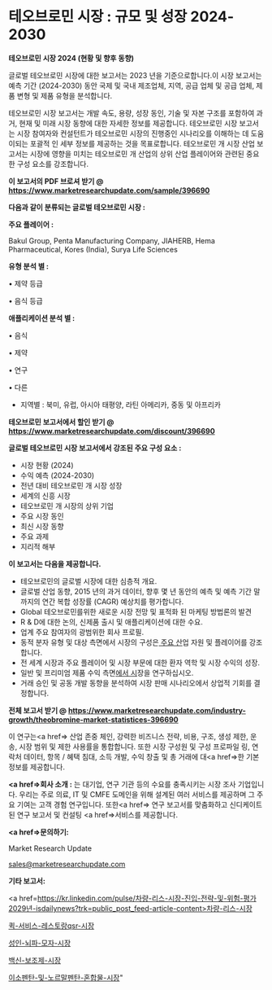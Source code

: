 # 테오브로민 시장 : 규모 및 성장 2024-2030

<strong>테오브로민 시장 2024 (현황 및 향후 동향)</strong>

글로벌 테오브로민 시장에 대한 보고서는 2023 년을 기준으로합니다.이 시장 보고서는 예측 기간 (2024-2030) 동안 국제 및 국내 제조업체, 지역, 공급 업체 및 공급 업체, 제품 변형 및 제품 유형을 분석합니다.

테오브로민 시장 보고서는 개발 속도, 용량, 성장 동인, 기술 및 자본 구조를 포함하여 과거, 현재 및 미래 시장 동향에 대한 자세한 정보를 제공합니다. 테오브로민 시장 보고서는 시장 참여자와 컨설턴트가 테오브로민 시장의 진행중인 시나리오를 이해하는 데 도움이되는 포괄적 인 세부 정보를 제공하는 것을 목표로합니다. 테오브로민 개 시장 산업 보고서는 시장에 영향을 미치는 테오브로민 개 산업의 상위 산업 플레이어와 관련된 중요한 구성 요소를 강조합니다.



<strong>이 보고서의 PDF 브로셔 받기 @ <a href=https://www.marketresearchupdate.com/sample/396690>https://www.marketresearchupdate.com/sample/396690</a></strong>



<strong>다음과 같이 분류되는 글로벌 테오브로민 시장 :</strong>



<strong>주요 플레이어 :</strong>

Bakul Group, Penta Manufacturing Company, JIAHERB, Hema Pharmaceutical, Kores (India), Surya Life Sciences



<strong>유형 분석 별 :</strong>

• 제약 등급

• 음식 등급



<strong>애플리케이션 분석 별 :</strong>

• 음식

• 제약

• 연구

• 다른

<ul>
  <li>지역별 : 북미, 유럽, 아시아 태평양, 라틴 아메리카, 중동 및 아프리카</li>
</ul>


<strong>테오브로민 보고서에서 할인 받기 @ <a href=https://www.marketresearchupdate.com/discount/396690>https://www.marketresearchupdate.com/discount/396690</a></strong>



<strong>글로벌 테오브로민 시장 보고서에서 강조된 주요 구성 요소 :</strong>
<ul>
  <li>시장 현황 (2024)</li>
  <li>수익 예측 (2024-2030)</li>
  <li>전년 대비 테오브로민 개 시장 성장</li>
  <li>세계의 신흥 시장</li>
  <li>테오브로민 개 시장의 상위 기업</li>
  <li>주요 시장 동인</li>
  <li>최신 시장 동향</li>
  <li>주요 과제</li>
  <li>지리적 해부</li>
</ul>


<strong>이 보고서는 다음을 제공합니다.</strong>
<ul>
  <li>테오브로민의 글로벌 시장에 대한 심층적 개요.</li>
  <li>글로벌 산업 동향, 2015 년의 과거 데이터, 향후 몇 년 동안의 예측 및 예측 기간 말까지의 연간 복합 성장률 (CAGR) 예상치를 평가합니다.</li>
  <li>Global 테오브로민를위한 새로운 시장 전망 및 표적화 된 마케팅 방법론의 발견</li>
  <li>R &amp; D에 대한 논의, 신제품 출시 및 애플리케이션에 대한 수요.</li>
  <li>업계 주요 참여자의 광범위한 회사 프로필.</li>
  <li>동적 분자 유형 및 대상 측면에서 시장의 구성은<a href=> 주요 산</a>업 자원 및 플레이어를 강조합니다.</li>
  <li>전 세계 시장과 주요 플레이어 및 시장 부문에 대한 환자 역학 및 시장 수익의 성장.</li>
  <li>일반 및 프리미엄 제품 수익 측면<a href=>에서 시</a>장을 연구하십시오.</li>
  <li>거래 승인 및 공동 개발 동향을 분석하여 시장 판매 시나리오에서 상업적 기회를 결정합니다.</li>
</ul>



<strong>전체 보고서 받기 @ <a href=https://www.marketresearchupdate.com/industry-growth/theobromine-market-statistices-396690>https://www.marketresearchupdate.com/industry-growth/theobromine-market-statistices-396690</a></strong>

이 연구는<a href=> 산업 존중</a> 체인, 강력한 비즈니스 전략, 비용, 구조, 생성 제한, 운송, 시장 범위 및 제한 사용률을 통합합니다. 또한 시장 구성원 및 구성 프로파일 링, 연락처 데이터, 항목 / 혜택 침대, 소득 개발, 수익 창출 및 총 거래에 대<a href=>한 기본 </a>정보를 제공합니다.



<strong><a href=>회사 소</a>개 :</strong>
는 대기업, 연구 기관 등의 수요를 충족시키는 시장 조사 기업입니다. 우리는 주로 의료, IT 및 CMFE 도메인을 위해 설계된 여러 서비스를 제공하며 그 주요 기여는 고객 경험 연구입니다. 또한<a href=> 연구 보</a>고서를 맞춤화하고 신디케이트 된 연구 보고서 및 컨설팅 <a href=>서비스</a>를 제공합니다.



<strong><a href=>문의하기:</a></strong>

Market Research Update

sales@marketresearchupdate.com



<strong>기타 보고서:</strong>

<a href=https://kr.linkedin.com/pulse/차량-리스-시장-진입-전략-및-위험-평가2029년-isdailynews?trk=public_post_feed-article-content>차량-리스-시장</a>

<a href=https://www.linkedin.com/pulse/퀵-서비스-레스토랑qsr-시장-진입-전략-및-위험-평가2029년/>퀵-서비스-레스토랑qsr-시장</a>

<a href=https://www.linkedin.com/pulse/성인-뇌파-모자-시장-세분화-연구-및-목표-고객2029년-consumer-connection-compendium-ana-9g9pf/>성인-뇌파-모자-시장</a>

<a href=https://www.linkedin.com/pulse/백신-보조제-시장-동향-및-성장-전망-survey-savvy-insights-360-analysis-5zkpf/>백신-보조제-시장</a>

<a href=https://www.linkedin.com/pulse/이소펜탄-및-노르말펜탄-혼합물-시장-동향-성장-전망-survey-spotlight-pro-24-analysis-0n7mc/>이소펜탄-및-노르말펜탄-혼합물-시장</a>"
